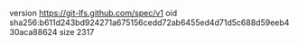 version https://git-lfs.github.com/spec/v1
oid sha256:b611d243bd924271a675156cedd72ab6455ed4d71d5c688d59eeb430aca88624
size 2317
